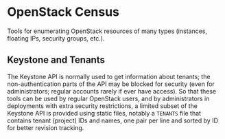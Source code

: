 OpenStack Census
================

Tools for enumerating OpenStack resources of many types
(instances, floating IPs, security groups, etc.).

Keystone and Tenants
--------------------

The Keystone API is normally used to get information about tenants;
the non-authentication parts of the API may be blocked for security
(even for administrators; regular accounts rarely if ever have access).
So that these tools can be used by regular OpenStack users,
and by administrators in deployments with extra security restrictions,
a limited subset of the Keystone API is provided using static files,
notably a ``TENANTS`` file that contains tenant (project) IDs and names,
one pair per line and sorted by ID for better revision tracking.
